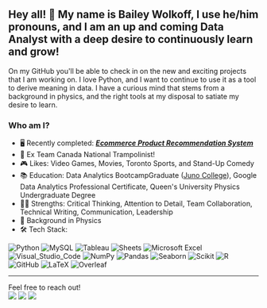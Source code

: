 ## Hey all! :wave: My name is Bailey Wolkoff, I use he/him pronouns, and I am an up and coming Data Analyst with a deep desire to continuously learn and grow!

On my GitHub you'll be able to check in on the new and exciting projects that I am working on. I love Python, and I want to continue to use it as a tool to derive meaning in data. I have a curious mind that stems from a background in physics, and the right tools at my disposal to satiate my desire to learn. 
### Who am I?<br>
* 🖥️ Recently completed: [***Ecommerce Product Recommendation System***](https://github.com/baileywolkoff/Olist-Recommender-System)
* 🏅 Ex Team Canada National Trampolinist!
* 🎮 Likes: Video Games, Movies, Toronto Sports, and Stand-Up Comedy 
* 📚 Education: Data Analytics BootcampGraduate ([Juno College](https://github.com/HackerYou)), Google Data Analytics Professional Certificate, Queen's University Physics Undergraduate Degree <br>
* 💪🏻 Strengths: Critical Thinking, Attention to Detail, Team Collaboration, Technical Writing, Communication, Leadership<br>
* 🧮 Background in Physics<br>
* 🛠 Tech Stack:

![Python](https://img.shields.io/badge/python-3670A0?style=for-the-badge&logo=python&logoColor=ffdd54)
![MySQL](https://img.shields.io/badge/mysql-%2300f.svg?style=for-the-badge&logo=mysql&logoColor=white)
![Tableau](https://img.shields.io/badge/Tableau-E97627?style=for-the-badge&logo=Tableau&logoColor=white) 
![Sheets](https://img.shields.io/badge/Google%20Sheets-34A853?style=for-the-badge&logo=google-sheets&logoColor=white) 
![Microsoft Excel](https://img.shields.io/badge/Microsoft_Excel-217346?style=for-the-badge&logo=microsoft-excel&logoColor=white) 
![Visual_Studio_Code](https://img.shields.io/badge/Visual_Studio_Code-0078D4?style=for-the-badge&logo=visual%20studio%20code&logoColor=white) 
![NumPy](https://img.shields.io/badge/Numpy-777BB4?style=for-the-badge&logo=numpy&logoColor=white) 
![Pandas](https://img.shields.io/badge/Pandas-2C2D72?style=for-the-badge&logo=pandas&logoColor=white) 
![Seaborn](https://img.shields.io/badge/Seaborn-239120?style=for-the-badge&logo=seaborn&logoColor=white) 
![Scikit](https://img.shields.io/badge/scikit_learn-F7931E?style=for-the-badge&logo=scikit-learn&logoColor=white)
![R](https://img.shields.io/badge/r-%23276DC3.svg?style=for-the-badge&logo=r&logoColor=white)
![GitHub](https://img.shields.io/badge/GitHub-100000?style=for-the-badge&logo=github&logoColor=white) 
![LaTeX](https://img.shields.io/badge/LaTeX-47A141?style=for-the-badge&logo=LaTeX&logoColor=white)
![Overleaf](https://img.shields.io/badge/Overleaf-47A141?style=for-the-badge&logo=Overleaf&logoColor=white)
<br>
**** 

Feel free to reach out!   
<a href="mailto:wolkoff.97@gmail.com?"><img src="https://img.shields.io/badge/gmail-%23DD0031.svg?&style=for-the-badge&logo=gmail&logoColor=white"/></a> 
<a href="https://www.linkedin.com/in/bailey-wolkoff/"><img src="https://img.shields.io/badge/linkedin-%230077B5.svg?&style=for-the-badge&logo=linkedin&logoColor=white" /></a>
<a href="https://www.twitter.com/wolkoffbailey"><img src="https://img.shields.io/badge/Twitter-1DA1F2?style=for-the-badge&logo=twitter&logoColor=white"/></a>


